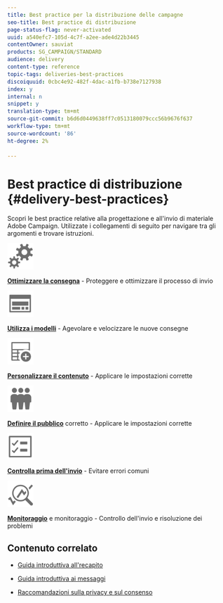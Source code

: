 ```yaml
---
title: Best practice per la distribuzione delle campagne
seo-title: Best practice di distribuzione
page-status-flag: never-activated
uuid: a540efc7-105d-4c7f-a2ee-ade4d22b3445
contentOwner: sauviat
products: SG_CAMPAIGN/STANDARD
audience: delivery
content-type: reference
topic-tags: deliveries-best-practices
discoiquuid: 0cbc4e92-482f-4dac-a1fb-b738e7127938
index: y
internal: n
snippet: y
translation-type: tm+mt
source-git-commit: b6d6d0449638ff7c0513180079ccc56b9676f637
workflow-type: tm+mt
source-wordcount: '86'
ht-degree: 2%

---
```



# Best practice di distribuzione {#delivery-best-practices}

Scopri le best practice relative alla progettazione e all&#39;invio di materiale  Adobe Campaign. Utilizzate i collegamenti di seguito per navigare tra gli argomenti e trovare istruzioni.

<img src="assets/do-not-localize/optimize.svg"  width="60px">

**[Ottimizzare la consegna](optimize-delivery.md)** - Proteggere e ottimizzare il processo di invio

<img src="assets/do-not-localize/design.svg"  width="60px">

**[Utilizza i modelli](use-templates.md)** - Agevolare e velocizzare le nuove consegne

<img src="assets/do-not-localize/custom.svg"  width="60px">

**[Personalizzare il contenuto](optimize-delivery.md)** - Applicare le impostazioni corrette

<img src="assets/do-not-localize/profiles.svg"  width="60px">

**[Definire il pubblico](define-the-right-audience.md)** corretto - Applicare le impostazioni corrette

<img src="assets/do-not-localize/start.svg"  width="60px">

**[Controlla prima dell&#39;invio](check-before-sending.md)** - Evitare errori comuni

<img src="assets/do-not-localize/troubleshoot.svg"  width="60px">

**[Monitoraggio](track-and-monitor.md)** e monitoraggio - Controllo dell&#39;invio e risoluzione dei problemi

## Contenuto correlato

* [Guida introduttiva all&#39;recapito](../../sending/using/about-deliverability.md)

* [Guida introduttiva ai messaggi](../../channels/using/get-started-communication-channels.md)

* [Raccomandazioni sulla privacy e sul consenso](../../start/using/privacy.md)
